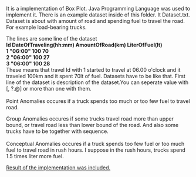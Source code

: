 It is a implementation of Box Plot. Java Programming Language was used to implement it.
There is an example dataset inside of this folder. It Dataset.txt. Dataset is about with 
amount of road and spending fuel to travel the road. For example load-bearing trucks.<br />

The lines are some line of the dataset<br />
<b>
Id DateOfTraveling(hh:mm) AmountOfRoad(km) LiterOfFuel(lt)<br />
1 "06:00" 100 70<br />
2 "06:00" 100 27<br />
3 "06:00" 100 28<br />
</b>
These means that travel Id with 1 started to travel at 06.00 o'clock and it traveled 100km and it spent 70lt of fuel.
Datasets have to be like that. First line of the dataset is description of the dataset.You can seperate value with [, ?.@] or more than one with them.
<br />
<br />
Point Anomalies occures if a truck spends too much or too few fuel to travel road.<br />

Group Anomalies occures if some trucks travel road more than upper bound, or travel road less 
than lower bound of the road. And also some trucks have to be together with sequence.
<br /><br />
Conceptual Anomalies occures if a truck spends too few fuel or too much fuel to travel road in 
rush hours. I suppose in the rush hours, trucks spend 1.5 times liter more fuel.<br />

<a href = "https://github.com/alihaydarkurban/CSE454-Data-Mining/blob/master/HW3/Outputs.pdf"> Result of the implementation was included.</a>
